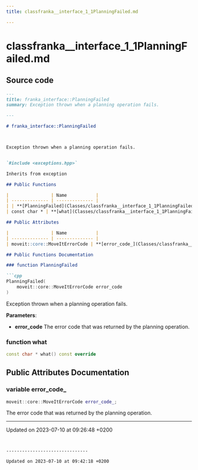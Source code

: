 ```yaml
---
title: classfranka__interface_1_1PlanningFailed.md

---
```


# classfranka__interface_1_1PlanningFailed.md






## Source code

```markdown
---
title: franka_interface::PlanningFailed
summary: Exception thrown when a planning operation fails. 

---

# franka_interface::PlanningFailed



Exception thrown when a planning operation fails. 


`#include <exceptions.hpp>`

Inherits from exception

## Public Functions

|                | Name           |
| -------------- | -------------- |
| | **[PlanningFailed](Classes/classfranka__interface_1_1PlanningFailed.md#function-planningfailed)**(moveit::core::MoveItErrorCode error_code)<br>Exception thrown when a planning operation fails.  |
| const char * | **[what](Classes/classfranka__interface_1_1PlanningFailed.md#function-what)**() const override |

## Public Attributes

|                | Name           |
| -------------- | -------------- |
| moveit::core::MoveItErrorCode | **[error_code_](Classes/classfranka__interface_1_1PlanningFailed.md#variable-error-code-)** <br>The error code that was returned by the planning operation.  |

## Public Functions Documentation

### function PlanningFailed

```cpp
PlanningFailed(
    moveit::core::MoveItErrorCode error_code
)
```

Exception thrown when a planning operation fails. 

**Parameters**: 

  * **error_code** The error code that was returned by the planning operation. 


### function what

```cpp
const char * what() const override
```


## Public Attributes Documentation

### variable error_code_

```cpp
moveit::core::MoveItErrorCode error_code_;
```

The error code that was returned by the planning operation. 

-------------------------------

Updated on 2023-07-10 at 09:26:48 +0200
```


-------------------------------

Updated on 2023-07-10 at 09:42:18 +0200
